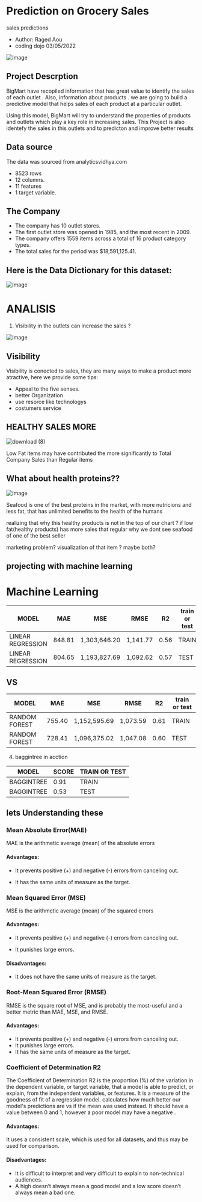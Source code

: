 # Prediction on Grocery Sales
sales predictions
* Author: Raged Aou
* coding dojo 03/05/2022

![image](https://res.cloudinary.com/mommy-nearest/image/upload/c_crop,h_800,w_1800,x_0,y_675/c_scale,f_auto,fl_lossy,q_75,w_848/pyoluqa7wayuecdihqyx)

## Project Descrption
BigMart have recopiled information that has great value to identify the sales of each outlet . Also, information about products . we are going to build a predictive model that helps sales of each product at a particular outlet.

Using this model, BigMart will try to understand the properties of products and outlets which play a key role in increasing sales.
This Project is also identefy the sales in this outlets and to predicton and improve better results

## Data source 

The data was sourced from analyticsvidhya.com
* 8523 rows 
* 12 columns. 
*  11 features  
*  1 target variable.

## The Company 

* The company has 10 outlet stores.
* The first outlet store was opened in 1985, and the most recent in 2009.
* The company offers 1559 items across a total of 16 product category types.
* The total sales for the period was $18,591,125.41.


## Here is the Data Dictionary for this dataset:
![image](https://user-images.githubusercontent.com/98135268/157154600-7027e4c5-20aa-4837-947f-0ce4630f61e1.png)


# ANALISIS
 1. Visibility in the outlets can increase the sales ?
 
 ![image](https://user-images.githubusercontent.com/98135268/157155231-f2b84e10-b334-4911-89f1-7ea4d29826ba.png)
 
 
 
 
 ## Visibility 
 Visibility is conected to sales, they are many ways to make a product more atractive, here we provide some tips:
 
 * Appeal to the five senses.
 * better Organization 
 * use resorce like technologys
 * costumers service
 
 
## HEALTHY SALES MORE


 ![download (8)](https://user-images.githubusercontent.com/98135268/199262658-f17ba8de-c703-43cb-b94e-0a38a7d3876c.png)
 
 Low Fat items may have contributed the more significantly to Total Company Sales than Regular items
 
 
 ## What about health proteins??
 

![image](https://user-images.githubusercontent.com/98135268/157155434-49b8a2e3-f4b0-481b-88c1-3abee5286182.png)

Seafood is one of the best proteins in the market, with more nutricions and less fat, that has unlimited benefits to the health of the humans

realizing that 
why this healthy products is not in the top of our chart ?
if low fat(healthy products) has more sales that regular why we dont see seafood of one of the best seller 

marketing problem?
visualization of that item ?
maybe both?



## projecting with machine learning

# Machine Learning

| MODEL | MAE | MSE | RMSE | R2 | train or test |
|-------| --- | --- | ---- | -- | ------------- |
|LINEAR REGRESSION | 848.81 | 1,303,646.20 | 1,141.77  | 0.56| TRAIN |
|LINEAR REGRESSION | 804.65 | 1,193,827.69 | 1,092.62  | 0.57| TEST |


## VS

| MODEL | MAE | MSE | RMSE | R2 | train or test |
|-------| --- | --- | ---- | -- | ------------- |
|RANDOM FOREST | 755.40  | 1,152,595.69|  1,073.59  |  0.61 | TRAIN |
|RANDOM FOREST | 728.41 | 1,096,375.02 | 1,047.08   |  0.60 | TEST |





4. baggintree in acction


| MODEL | SCORE | TRAIN OR TEST |
| ----- | ----- | ------------- |
| BAGGINTREE| 0.91 | TRAIN |
| BAGGINTREE | 0.53 | TEST |



 ## lets Understanding these 
 
 
 
 ### Mean Absolute Error(MAE)
 MAE is the arithmetic average (mean) of the absolute errors
 
 #### Advantages:

* It prevents positive (+) and negative (-) errors from canceling out.

* It has the same units of measure as the target.

### Mean Squared Error (MSE)
 
 MSE is the arithmetic average (mean) of the squared errors 
 
 #### Advantages:

* It prevents positive (+) and negative (-) errors from canceling out.

* It punishes large errors.

#### Disadvantages:

* It does not have the same units of measure as the target.


### Root-Mean Squared Error (RMSE)

RMSE is the square root of MSE, and is probably the most-useful and a better metric than MAE, MSE, and RMSE.

#### Advantages:

* It prevents positive (+) and negative (-) errors from canceling out.
* It punishes large errors.
* It has the same units of measure as the target.


### Coefficient of Determination R2

The  Coefficient of Determination R2 is the proportion (%) of the variation in the dependent variable, or target variable, that a model is able to predict, or explain, from the independent variables, or features. It is a measure of the goodness of fit of a regression model.  calculates how much better our model's predictions are vs if the mean was used instead. It should have a value between 0 and 1, however a poor model may have a negative .

#### Advantages:

It uses a consistent scale, which is used for all datasets, and thus may be used for comparison.

#### Disadvantages:

* It is difficult to interpret and very difficult to explain to non-technical audiences.
* A high  doesn’t always mean a good model and a low score doesn’t always mean a bad one.
